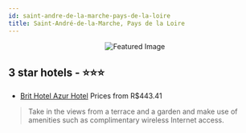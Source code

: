 ```yaml
---
id: saint-andre-de-la-marche-pays-de-la-loire
title: Saint-André-de-la-Marche, Pays de la Loire
---
```


<center><img src="https://i.travelapi.com/hotels/5000000/4020000/4011700/4011685/07e18b0d_z.jpg" alt="Featured Image" /></center>


##  3 star hotels - ⭐️⭐️⭐️

-    [Brit Hotel Azur Hotel](https://us.hurb.com/hotels/saint-andre-de-la-marche/brit-hotel-azur-hotel-JNP-JP048428?cmp=18055) Prices from R$443.41
   > Take in the views from a terrace and a garden and make use of amenities such as complimentary wireless Internet access.
